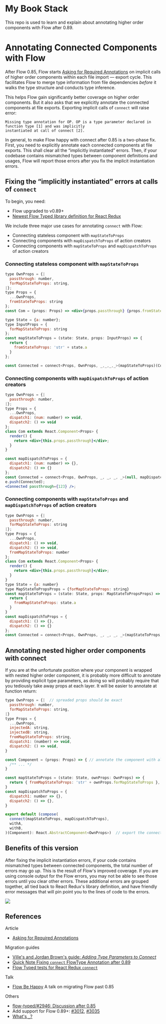 # My Book Stack

This repo is used to learn and explain about annotating higher order components with Flow after 0.89.

# Annotating Connected Components with Flow

After Flow 0.85, Flow starts [Asking for Required Annotations](https://medium.com/flow-type/asking-for-required-annotations-64d4f9c1edf8) on implicit calls of higher order components within each file import — export cycle. This facilitates Flow to merge type information from file dependencies _before_ it walks the type structure and conducts type inference.

This helps Flow gain significantly better coverage on higher order components. But it also asks that we explicitly annotate the connected components at file exports. Exporting implicit calls of `connect` will raise error:

    Missing type annotation for OP. OP is a type parameter declared in function type [1] and was implicitly
    instantiated at call of connect [2].

In general, to make Flow happy with connect after 0.85 is a two-phase fix. First, you need to explicitly annotate each connected components at file exports. This shall clear all the “implicitly instantiated” errors. Then, if your codebase contains mismatched types between component definitions and usages, Flow will report those errors after you fix the implicit instantiation errors.

## Fixing the “implicitly instantiated” errors at calls of `connect`

To begin, you need:

- Flow upgraded to v0.89+
- [Newest Flow Typed library definition for React Redux](https://github.com/flow-typed/flow-typed/blob/master/definitions/npm/react-redux_v5.x.x/flow_v0.89.x-/react-redux_v5.x.x.js)

We include three major use cases for annotating `connect` with Flow:

- Connecting stateless component with `mapStateToProps`
- Connecting components with `mapDispatchToProps` of action creators
- Connecting components with `mapStateToProps` and `mapDispatchToProps` of action creators

### Connecting stateless component with `mapStateToProps`

```jsx
type OwnProps = {|
  passthrough: number,
  forMapStateToProps: string,
|};
type Props = {
  ...OwnProps,
  fromStateToProps: string
};
const Com = (props: Props) => <div>{props.passthrough} {props.fromStateToProps}</div>

type State = {a: number};
type InputProps = {
  forMapStateToProps: string
};
const mapStateToProps = (state: State, props: InputProps) => {
  return {
    fromStateToProps: 'str' + state.a
  }
};

const Connected = connect<Props, OwnProps, _,_,_,_>(mapStateToProps)(Com);
```

### Connecting components with `mapDispatchToProps` of action creators

```jsx
type OwnProps = {|
  passthrough: number,
|};
type Props = {
  ...OwnProps,
  dispatch1: (num: number) => void,
  dispatch2: () => void
};
class Com extends React.Component<Props> {
  render() {
    return <div>{this.props.passthrough}</div>;
  }
}

const mapDispatchToProps = {
  dispatch1: (num: number) => {},
  dispatch2: () => {}
};
const Connected = connect<Props, OwnProps, _, _, _, _>(null, mapDispatchToProps)(Com);
e.push(Connected);
<Connected passthrough={123} />;
```

### Connecting components with `mapStateToProps` and `mapDispatchToProps` of action creators

```jsx
type OwnProps = {|
  passthrough: number,
  forMapStateToProps: string
|};
type Props = {
  ...OwnProps,
  dispatch1: () => void,
  dispatch2: () => void,
  fromMapStateToProps: number
};
class Com extends React.Component<Props> {
  render() {
    return <div>{this.props.passthrough}</div>;
  }
}
type State = {a: number}
type MapStateToPropsProps = {forMapStateToProps: string}
const mapStateToProps = (state: State, props: MapStateToPropsProps) => {
  return {
    fromMapStateToProps: state.a
  }
}
const mapDispatchToProps = {
  dispatch1: () => {},
  dispatch2: () => {}
};
const Connected = connect<Props, OwnProps, _, _, _, _>(mapStateToProps, mapDispatchToProps)(Com);
```

## Annotating nested higher order components with connect

If you are at the unfortunate position where your component is wrapped with nested higher order component, it is probably more difficult to annotate by providing explicit type parameters, as doing so will probably require that you tediously take away props at each layer. It will be easier to annotate at function return:

```jsx
type OwnProps = {|  // spreaded props should be exact
  passthrough: number,
  forMapStateToProps: string,
|}
type Props = {
  ...OwnProps,
  injectedA: string,
  injectedB: string,
  fromMapStateToProps: string,
  dispatch1: (number) => void,
  dispatch2: () => void,
}

const Component = (props: Props) => { // annotate the component with all props including injected props
  /** ... */
}

const mapStateToProps = (state: State, ownProps: OwnProps) => {
  return { fromMapStateToProps: 'str' + ownProps.forMapStateToProps },
}
const mapDispatchToProps = {
  dispatch1: number => {},
  dispatch2: () => {},
}

export default (compose(
  connect(mapStateToProps, mapDispatchToProps),
  withA,
  withB,
)(Component): React.AbstractComponent<OwnProps>)  // export the connected component without injected props
```

## Benefits of this version

After fixing the implicit instantiation errors, if your code contains mismatched types between connected components, the total number of errors may go _up_. This is the result of Flow's improved coverage. If you are using console output for the Flow errors, you may not be able to see those errors until you clear other errors. These additional errors are grouped together, all tied back to React Redux's library definition, and have friendly error messages that will pin point you to the lines of code to the errors.

![](https://i.imgur.com/mt79yaC.png)

## References

Article

- [Asking for Required Annotations](https://medium.com/flow-type/asking-for-required-annotations-64d4f9c1edf8)

Migration guides

- [Ville's and Jordan Brown's guide: _Adding Type Parameters to Connect_](https://gist.github.com/jbrown215/f425203ef30fdc8a28c213b90ba7a794)
- [Quick Note Fixing `connect` FlowType Annotation after 0.89](https://dev.to/wgao19/quick-note-fixing-connect-flowtype-annotation-after-089-joi)
- [Flow Typed tests for React Redux `connect`](https://github.com/flow-typed/flow-typed/blob/master/definitions/npm/react-redux_v5.x.x/flow_v0.89.x-/test_connect.js)

Talk

- [Flow Be Happy](https://engineers.sg/video/flow-be-happy-reactjs-singapore--3419) A talk on migrating Flow past 0.85

Others

- [flow-typed/#2946: Discussion after 0.85](https://github.com/flow-typed/flow-typed/issues/2946)
- Add support for Flow 0.89+: [#3012](https://github.com/flow-typed/flow-typed/pull/3035), [#3035](https://github.com/flow-typed/flow-typed/pull/3035)
- [What's `_`?](https://github.com/facebook/flow/commit/ec70da4510d3a092fa933081c083bd0e513d0518)
